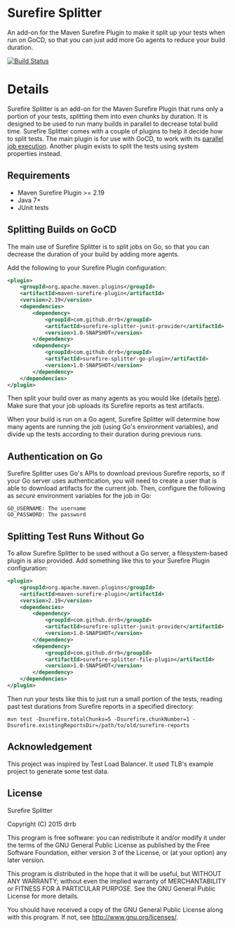 # Surefire Splitter

An add-on for the Maven Surefire Plugin to make it split up your tests when run
on GoCD, so that you can just add more Go agents to reduce your build duration.

[![Build Status](https://travis-ci.org/drrb/surefire-splitter.svg?branch=master)](https://travis-ci.org/drrb/surefire-splitter)

# Details

Surefire Splitter is an add-on for the Maven Surefire Plugin that runs only a
portion of your tests, splitting them into even chunks by duration. It is
designed to be used to run many builds in parallel to decrease total build
time. Surefire Splitter comes with a couple of plugins to help it decide how to
split tests. The main plugin is for use with GoCD, to work with its [parallel
job execution](http://www.go.cd/2015/10/09/Distrubuted-Test-Execution.html).
Another plugin exists to split the tests using system properties instead.

## Requirements

* Maven Surefire Plugin >= 2.19
* Java 7+
* JUnit tests

## Splitting Builds on GoCD

The main use of Surefire Splitter is to split jobs on Go, so that you can
decrease the duration of your build by adding more agents.

Add the following to your Surefire Plugin configuration:

```xml
<plugin>
    <groupId>org.apache.maven.plugins</groupId>
    <artifactId>maven-surefire-plugin</artifactId>
    <version>2.19</version>
    <dependencies>
        <dependency>
            <groupId>com.github.drrb</groupId>
            <artifactId>surefire-splitter-junit-provider</artifactId>
            <version>1.0-SNAPSHOT</version>
        </dependency>
        <dependency>
            <groupId>com.github.drrb</groupId>
            <artifactId>surefire-splitter-go-plugin</artifactId>
            <version>1.0-SNAPSHOT</version>
        </dependency>
    </dependencies>
</plugin>
```

Then split your build over as many agents as you would like (details
[here](http://www.go.cd/2015/10/09/Distrubuted-Test-Execution.html)). Make sure
that your job uploads its Surefire reports as test artifacts.

When your build is run on a Go agent, Surefire Splitter will determine how many
agents are running the job (using Go's environment variables), and divide up
the tests according to their duration during previous runs.

## Authentication on Go

Surefire Splitter uses Go's APIs to download previous Surefire reports, so if
your Go server uses authentication, you will need to create a user that is able
to download artifacts for the current job. Then, configure the following as
*secure* environment variables for the job in Go:

```
GO_USERNAME: The username
GO_PASSWORD: The password
```

## Splitting Test Runs Without Go

To allow Surefire Splitter to be used without a Go server, a filesystem-based
plugin is also provided. Add something like this to your Surefire Plugin
configuration:

```xml
<plugin>
    <groupId>org.apache.maven.plugins</groupId>
    <artifactId>maven-surefire-plugin</artifactId>
    <version>2.19</version>
    <dependencies>
        <dependency>
            <groupId>com.github.drrb</groupId>
            <artifactId>surefire-splitter-junit-provider</artifactId>
            <version>1.0-SNAPSHOT</version>
        </dependency>
        <dependency>
            <groupId>com.github.drrb</groupId>
            <artifactId>surefire-splitter-file-plugin</artifactId>
            <version>1.0-SNAPSHOT</version>
        </dependency>
    </dependencies>
</plugin>
```

Then run your tests like this to just run a small portion of the tests, reading
past test durations from Surefire reports in a specified directory:

```
mvn test -Dsurefire.totalChunks=5 -Dsurefire.chunkNumber=1 -Dsurefire.existingReportsDir=/path/to/old/surefire-reports
```

## Acknowledgement

This project was inspired by Test Load Balancer. It used TLB's example project to generate some test data.

## License

Surefire Splitter

Copyright (C) 2015 drrb

This program is free software: you can redistribute it and/or modify
it under the terms of the GNU General Public License as published by
the Free Software Foundation, either version 3 of the License, or
(at your option) any later version.

This program is distributed in the hope that it will be useful,
but WITHOUT ANY WARRANTY; without even the implied warranty of
MERCHANTABILITY or FITNESS FOR A PARTICULAR PURPOSE.  See the
GNU General Public License for more details.

You should have received a copy of the GNU General Public License
along with this program.  If not, see <http://www.gnu.org/licenses/>.
